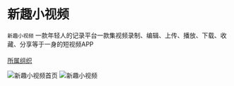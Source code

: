 新趣小视频
========
`新趣小视频` 一款年轻人的记录平台一款集视频录制、编辑、上传、播放、下载、收藏、分享等于一身的短视频APP</br>
</br>
[所属组织](https://github.com/feiyouAndroidTeam)</br>

![新趣小视频首页]("https://raw.githubusercontent.com/feiyouAndroidTeam/Video/master/screen/截屏_20180421_101310.jpg" "主页热门列表")
![新趣小视频]("https://raw.githubusercontent.com/feiyouAndroidTeam/Video/master/screen/截屏_20180421_101356.jpg" "用户个人中心")</br>
